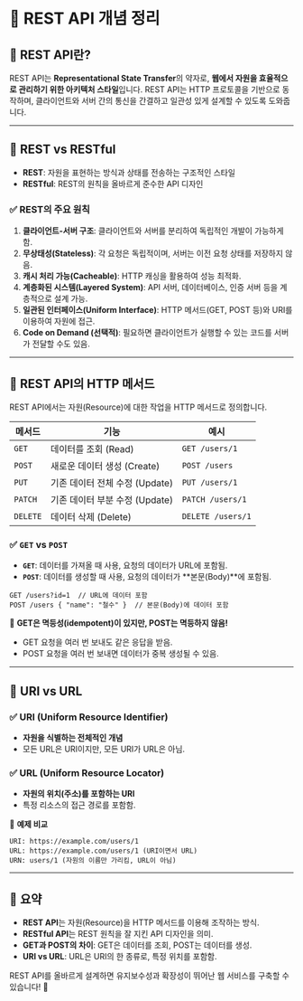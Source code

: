 # 📌 REST API 개념 정리

## 🔹 REST API란?

REST API는 **Representational State Transfer**의 약자로, **웹에서 자원을 효율적으로 관리하기 위한 아키텍처 스타일**입니다. REST API는 HTTP 프로토콜을 기반으로 동작하며, 클라이언트와 서버 간의 통신을 간결하고 일관성 있게 설계할 수 있도록 도와줍니다.

---

## 🔹 REST vs RESTful

- **REST**: 자원을 표현하는 방식과 상태를 전송하는 구조적인 스타일
- **RESTful**: REST의 원칙을 올바르게 준수한 API 디자인

### ✅ REST의 주요 원칙

1. **클라이언트-서버 구조**: 클라이언트와 서버를 분리하여 독립적인 개발이 가능하게 함.
2. **무상태성(Stateless)**: 각 요청은 독립적이며, 서버는 이전 요청 상태를 저장하지 않음.
3. **캐시 처리 가능(Cacheable)**: HTTP 캐싱을 활용하여 성능 최적화.
4. **계층화된 시스템(Layered System)**: API 서버, 데이터베이스, 인증 서버 등을 계층적으로 설계 가능.
5. **일관된 인터페이스(Uniform Interface)**: HTTP 메서드(GET, POST 등)와 URI를 이용하여 자원에 접근.
6. **Code on Demand (선택적)**: 필요하면 클라이언트가 실행할 수 있는 코드를 서버가 전달할 수도 있음.

---

## 🔹 REST API의 HTTP 메서드

REST API에서는 자원(Resource)에 대한 작업을 HTTP 메서드로 정의합니다.

| 메서드   | 기능                           | 예시              |
| -------- | ------------------------------ | ----------------- |
| `GET`    | 데이터를 조회 (Read)           | `GET /users/1`    |
| `POST`   | 새로운 데이터 생성 (Create)    | `POST /users`     |
| `PUT`    | 기존 데이터 전체 수정 (Update) | `PUT /users/1`    |
| `PATCH`  | 기존 데이터 부분 수정 (Update) | `PATCH /users/1`  |
| `DELETE` | 데이터 삭제 (Delete)           | `DELETE /users/1` |

### ✅ `GET` vs `POST`

- **`GET`**: 데이터를 가져올 때 사용, 요청의 데이터가 URL에 포함됨.
- **`POST`**: 데이터를 생성할 때 사용, 요청의 데이터가 **본문(Body)**에 포함됨.

```plaintext
GET /users?id=1  // URL에 데이터 포함
POST /users { "name": "철수" }  // 본문(Body)에 데이터 포함
```

📌 **GET은 멱등성(idempotent)이 있지만, POST는 멱등하지 않음!**

- GET 요청을 여러 번 보내도 같은 응답을 받음.
- POST 요청을 여러 번 보내면 데이터가 중복 생성될 수 있음.

---

## 🔹 URI vs URL

### ✅ URI (Uniform Resource Identifier)

- **자원을 식별하는 전체적인 개념**
- 모든 URL은 URI이지만, 모든 URI가 URL은 아님.

### ✅ URL (Uniform Resource Locator)

- **자원의 위치(주소)를 포함하는 URI**
- 특정 리소스의 접근 경로를 포함함.

📌 **예제 비교**

```plaintext
URI: https://example.com/users/1
URL: https://example.com/users/1 (URI이면서 URL)
URN: users/1 (자원의 이름만 가리킴, URL이 아님)
```

---

## 📌 요약

- **REST API**는 자원(Resource)을 HTTP 메서드를 이용해 조작하는 방식.
- **RESTful API**는 REST 원칙을 잘 지킨 API 디자인을 의미.
- **GET과 POST의 차이**: GET은 데이터를 조회, POST는 데이터를 생성.
- **URI vs URL**: URL은 URI의 한 종류로, 특정 위치를 포함함.

REST API를 올바르게 설계하면 유지보수성과 확장성이 뛰어난 웹 서비스를 구축할 수 있습니다! 🚀
